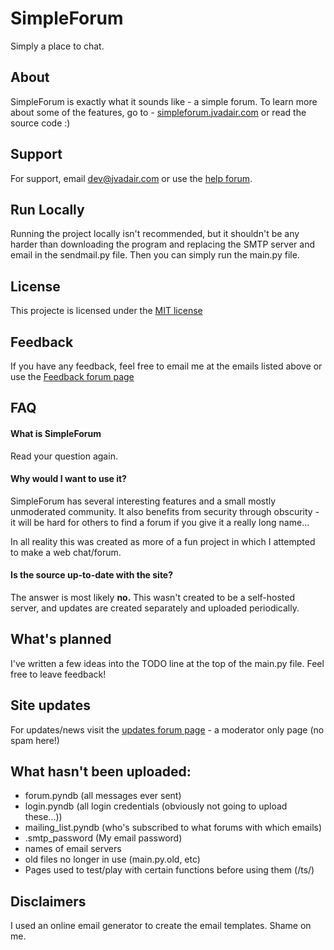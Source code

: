 
# SimpleForum

Simply a place to chat.


## About
SimpleForum is exactly what it sounds like - a simple forum. To learn more about some of the features, go to - [simpleforum.jvadair.com](https://simpleforum.jvadair.com) or read the source code :)
## Support

For support, email dev@jvadair.com or use the [help forum](https://simpleforum.jvadair.com/help/view).


## Run Locally

Running the project locally isn't recommended, but it shouldn't be any harder than downloading the program and replacing the SMTP server and email in the sendmail.py file. Then you can simply run the main.py file. 


## License

This projecte is licensed under the [MIT license](https://choosealicense.com/licenses/mit/)


## Feedback

If you have any feedback, feel free to email me at the emails listed above or use the [Feedback forum page](https://simpleforum.jvadair.com/feedback/view)


## FAQ

#### What is SimpleForum

Read your question again.

#### Why would I want to use it?

SimpleForum has several interesting features and a small mostly unmoderated community. It also benefits from security through obscurity - it will be hard for others to find a forum if you give it a really long name...

In all reality this was created as more of a fun project in which I attempted to make a web chat/forum.

#### Is the source up-to-date with the site?
The answer is most likely **no.** This wasn't created to be a self-hosted server, and updates are created separately and uploaded periodically.
## What's planned
I've written a few ideas into the TODO line at the top of the main.py file. Feel free to leave feedback!
## Site updates
For updates/news visit the [updates forum page](https://simpleforum.jvadair.com/updates/view) - a moderator only page (no spam here!)
## What hasn't been uploaded:
- forum.pyndb (all messages ever sent)
- login.pyndb (all login credentials (obviously not going to upload these...))
- mailing_list.pyndb (who's subscribed to what forums with which emails)
- .smtp_password (My email password)
- names of email servers
- old files no longer in use (main.py.old, etc)
- Pages used to test/play with certain functions before using them (/ts/<test>)
## Disclaimers
I used an online email generator to create the email templates. Shame on me.
